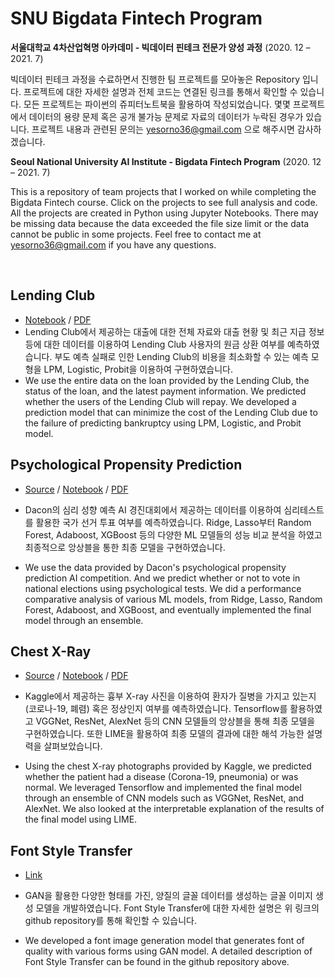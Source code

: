 # SNU Bigdata Fintech Program

**서울대학교 4차산업혁명 아카데미 - 빅데이터 핀테크 전문가 양성 과정** (2020. 12 – 2021. 7)

빅데이터 핀테크 과정을 수료하면서 진행한 팀 프로젝트를 모아놓은 Repository 입니다. 프로젝트에 대한 자세한 설명과 전체 코드는 연결된 링크를 통해서 확인할 수 있습니다. 모든 프로젝트는 파이썬의 쥬피터노트북을 활용하여 작성되었습니다. 몇몇 프로젝트에서 데이터의 용량 문제 혹은 공개 불가능 문제로 자료의 데이터가 누락된 경우가 있습니다. 프로젝트 내용과 관련된 문의는 yesorno36@gmail.com 으로 해주시면 감사하겠습니다.



**Seoul National University AI Institute - Bigdata Fintech Program** (2020. 12 – 2021. 7)

This is a repository of team projects that I worked on while completing the Bigdata Fintech course. Click on the projects to see full analysis and code. All the projects are created in Python using Jupyter Notebooks. There may be missing data because the data exceeded the file size limit or the data cannot be public in some projects. Feel free to contact me at yesorno36@gmail.com if you have any questions.

<br>

## Lending Club

- [Notebook](https://github.com/cgvvxx/SNU_Bigdata_Fintech/tree/master/Lending_Club) / [PDF](https://github.com/cgvvxx/SNU_Bigdata_Fintech/blob/master/Lending_Club/Lending_Club.pdf)
- Lending Club에서 제공하는 대출에 대한 전체 자료와 대출 현황 및 최근 지급 정보 등에 대한 데이터를 이용하여 Lending Club 사용자의 원금 상환 여부를 예측하였습니다. 부도 예측 실패로 인한 Lending Club의 비용을 최소화할 수 있는 예측 모형을 LPM, Logistic, Probit을 이용하여 구현하였습니다.
- We use the entire data on the loan provided by the Lending Club, the status of the loan, and the latest payment information. We predicted whether the users of the Lending Club will repay. We developed a prediction model that can minimize the cost of the Lending Club due to the failure of predicting bankruptcy using LPM, Logistic, and Probit model.

## Psychological Propensity Prediction

- [Source](https://dacon.io/competitions/official/235647/overview/description) / [Notebook](https://github.com/cgvvxx/SNU_Bigdata_Fintech/tree/master/Psychological_Propensity_Prediction) / [PDF](https://github.com/cgvvxx/SNU_Bigdata_Fintech/blob/master/Psychological_Propensity_Prediction/Psychological_Propensity_Prediction.pdf)

- Dacon의 심리 성향 예측 AI 경진대회에서 제공하는 데이터를 이용하여 심리테스트를 활용한 국가 선거 투표 여부를 예측하였습니다. Ridge, Lasso부터 Random Forest, Adaboost, XGBoost 등의 다양한 ML 모델들의 성능 비교 분석을 하였고 최종적으로 앙상블을 통한 최종 모델을 구현하였습니다.
- We use the data provided by Dacon's psychological propensity prediction AI competition. And we predict whether or not to vote in national elections using psychological tests. We did a performance comparative analysis of various ML models, from Ridge, Lasso, Random Forest, Adaboost, and XGBoost, and eventually implemented the final model through an ensemble.

## Chest X-Ray

- [Source](https://www.kaggle.com/prashant268/chest-xray-covid19-pneumonia) / [Notebook](https://github.com/cgvvxx/SNU_Bigdata_Fintech/tree/master/Chest_X-ray) / [PDF](https://github.com/cgvvxx/SNU_Bigdata_Fintech/blob/master/Chest_X-ray/Chest_X-ray.pdf)

- Kaggle에서 제공하는 흉부 X-ray 사진을 이용하여 환자가 질병을 가지고 있는지(코로나-19, 폐렴) 혹은 정상인지 여부를 예측하였습니다. Tensorflow를 활용하였고 VGGNet, ResNet, AlexNet 등의 CNN 모델들의 앙상블을 통해 최종 모델을 구현하였습니다. 또한 LIME을 활용하여 최종 모델의 결과에 대한 해석 가능한 설명력을 살펴보았습니다.
- Using the chest X-ray photographs provided by Kaggle, we predicted whether the patient had a disease (Corona-19, pneumonia) or was normal. We leveraged Tensorflow and implemented the final model through an ensemble of CNN models such as VGGNet, ResNet, and AlexNet. We also looked at the interpretable explanation of the results of the final model using LIME.

## Font Style Transfer

- [Link](https://github.com/cgvvxx/Font_Style_Transfer)

- GAN을 활용한 다양한 형태를 가진, 양질의 글꼴 데이터를 생성하는 글꼴 이미지 생성 모델을 개발하였습니다.  Font Style Transfer에 대한 자세한 설명은 위 링크의 github repository를 통해 확인할 수 있습니다.
- We developed a font image generation model that generates font of quality with various forms using GAN model. A detailed description of Font Style Transfer can be found in the github repository above.

